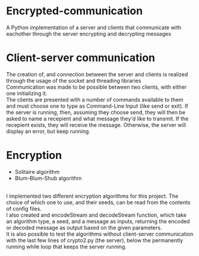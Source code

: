 # Encrypted-communication
A Python implementation of a server and clients that communicate with eachother through the server encrypting and decrypting messages

# Client-server communication
The creation of, and connection between the server and clients is realized through the usage of the socket and threading libraries<br/>
Communication was made to be possible between two clients, with either one initializing it.<br/>
The clients are presented with a number of commands available to them and must choose one to type as Command-Line Input (like send or exit).
If the server is running, then, assuming they choose send, they will then be asked to name a recepient and what message they'd like to transmit.
If the recepient exists, they will receive the message. Otherwise, the server will display an error, but keep running.<br/>

# Encryption
- Solitaire algorithm
- Blum-Blum-Shub algorithm<br/>
<br/>
I implemented two different encryption algorithms for this project. The choice of which one to use, and their seeds, can be read from the contents of config files.<br/>
I also created and encodeStream and decodeStream function, which take an algorithm type, a seed, and a message as inputs, returning the encoded or decoded message as output based on the given parameters.<br/>
It is also possible to test the algorithms without client-server communication with the last few lines of crypto2.py (the server), below the permanently running while loop that keeps the server running.<br/>

